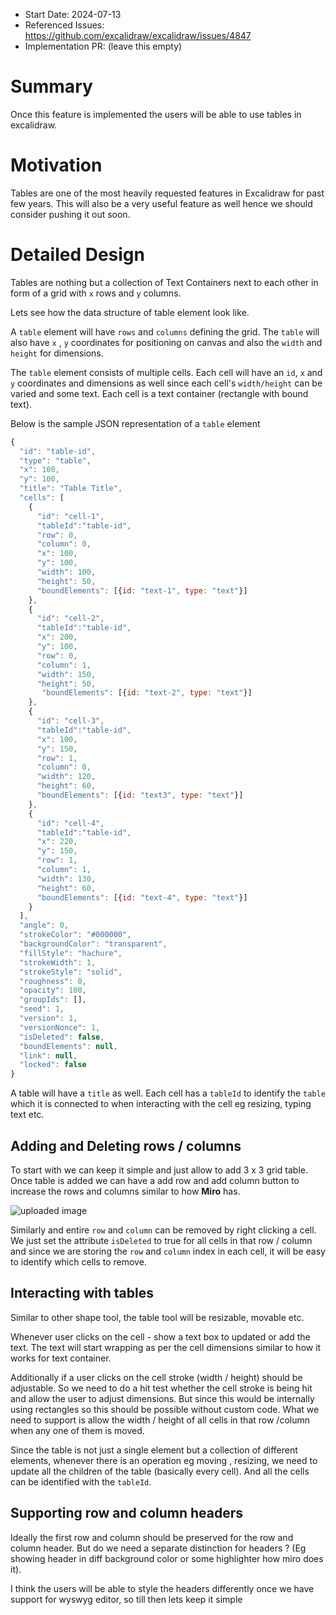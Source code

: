 - Start Date: 2024-07-13
- Referenced Issues: https://github.com/excalidraw/excalidraw/issues/4847
- Implementation PR: (leave this empty)

# Summary

Once this feature is implemented the users will be able to use tables in excalidraw.

# Motivation

Tables are one of the most heavily requested features in Excalidraw for past few years. This will also be a very useful feature as well hence we should consider pushing it out soon.

# Detailed Design

Tables are nothing but a collection of Text Containers next to each other in form of a grid with `x` rows and `y` columns.

Lets see how the data structure of table element look like.

A `table` element will have `rows` and `columns` defining the grid. The `table` will also have `x` , `y` coordinates for positioning on canvas and also the `width` and `height` for dimensions.

The `table` element consists of multiple cells. Each cell will have an `id`, `x` and `y` coordinates and dimensions as well since each cell's `width/height` can be varied and some text. Each cell is a text container (rectangle with bound text).

Below is the sample JSON representation of a `table` element

```js
{
  "id": "table-id",
  "type": "table",
  "x": 100,
  "y": 100,
  "title": "Table Title",
  "cells": [
    {
      "id": "cell-1",
      "tableId":"table-id",
      "row": 0,
      "column": 0,
      "x": 100,
      "y": 100,
      "width": 100,
      "height": 50,
      "boundElements": [{id: "text-1", type: "text"}]
    },
    {
      "id": "cell-2",
      "tableId":"table-id",
      "x": 200,
      "y": 100,
      "row": 0,
      "column": 1,
      "width": 150,
      "height": 50,
       "boundElements": [{id: "text-2", type: "text"}]
    },
    {
      "id": "cell-3",
      "tableId":"table-id",
      "x": 100,
      "y": 150,
      "row": 1,
      "column": 0,
      "width": 120,
      "height": 60,
      "boundElements": [{id: "text3", type: "text"}]
    },
    {
      "id": "cell-4",
      "tableId":"table-id",
      "x": 220,
      "y": 150,
      "row": 1,
      "column": 1,
      "width": 130,
      "height": 60,
      "boundElements": [{id: "text-4", type: "text"}]
    }
  ],
  "angle": 0,
  "strokeColor": "#000000",
  "backgroundColor": "transparent",
  "fillStyle": "hachure",
  "strokeWidth": 1,
  "strokeStyle": "solid",
  "roughness": 0,
  "opacity": 100,
  "groupIds": [],
  "seed": 1,
  "version": 1,
  "versionNonce": 1,
  "isDeleted": false,
  "boundElements": null,
  "link": null,
  "locked": false
}

```

A table will have a `title` as well.
Each cell has a `tableId` to identify the `table` which it is connected to when interacting with the cell eg resizing, typing text etc.

## Adding and Deleting rows / columns

To start with we can keep it simple and just allow to add
3 x 3 grid table. Once table is added we can have a add row and add column button to increase the rows and columns similar to how **Miro** has.

![uploaded image](https://i.imgur.com/X21LzGR.png)

Similarly and entire `row` and `column` can be removed by right clicking a cell. We just set the attribute `isDeleted` to true for all cells in that row / column and since we are storing the `row` and `column` index in each cell, it will be easy to identify which cells to remove.

## Interacting with tables

Similar to other shape tool, the table tool will be resizable, movable etc.

Whenever user clicks on the cell - show a text box to updated or add the text. The text will start wrapping as per the cell dimensions similar to how it works for text container.

Additionally if a user clicks on the cell stroke (width / height) should be adjustable. So we need to do a hit test whether the cell stroke is being hit and allow the user to adjust dimensions.
But since this would be internally using rectangles so this should be possible without custom code.
What we need to support is allow the width / height of all cells in that row /column when any one of them is moved.

Since the table is not just a single element but a collection of different elements, whenever there is an operation eg moving , resizing, we need to update all the children of the table (basically every cell). And all the cells can be identified with the `tableId`.

## Supporting row and column headers

Ideally the first row and column should be preserved for the row and column header. But do we need a separate distinction for headers ? (Eg showing header in diff background color or some highlighter how miro does it).

I think the users will be able to style the headers differently once we have support for wyswyg editor, so till then lets keep it simple
